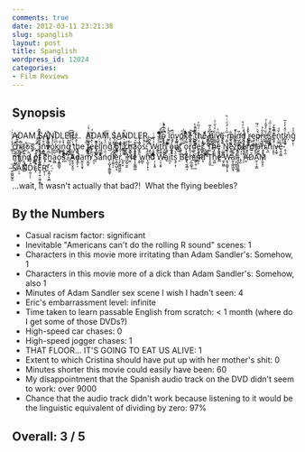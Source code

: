 ```yaml
---
comments: true
date: 2012-03-11 23:21:38
slug: spanglish
layout: post
title: Spanglish
wordpress_id: 12024
categories:
- Film Reviews
---
```


## Synopsis


ADAM SANDLER...  ADAM SANDLER...
Tͫ͋͋ͨͭo̝̞̘̿̑ͤ͒̀̚̚ ͚̤̮̮̇ͬͯ͜i̞̎n̮̝ͫ̏v̯̤̬̦̭̪̻͜ö̻̣͖́ͅǩͪ͋͑ͤͭe͕̰͋ ̱̺͇̟̗̮͂̂ͨ͐̔ẗ̼̙̞̮́̑ͯhͥͩ̅ͣeͧͩ̃ ̡̻̜̮̘ͦh̥̱͉̼͆̎͐͊i͚̺̲̝̖̰͗͛͑̌ͨ̀v̗̯̞̩͆̈͛̕ͅe͙̩̭͂͘-͔̪̩̅ͯ̍̈́ͩͥ̚m̫̜̱̳͋i͓̳̓ṅ̛̅d̮̪̘̓ͪͣ̚ ̙͖͎͇͛̈́ͮͅͅr̴͇̳͈ę͍̤̼̰̣p̜̖͓̞ͪͪ̈́̅ͅř̠̘͖͈̼͋̉e̲̰̥̹̯̯̻͛̏ͤ͒̂͗ͣs̻͍̥̳̅̐̃ͮ̇̋́ͅē̮͙̿͒̓ṅ̢̤͇̌ͩt̬̖͉i̲͙̭̝ͦ̂̇̒̓̃ͅn͛ͅğ̟̙̩̉̉ ͇̹̹̓̔ͨͯͮ̀ͥc̤͔̬̮̱̋͡h̪͓̰̰̤ͯ͊̐̽a̛͖̓̉ͭo͠s͔͓.̋ͧͩ҉͓̤̙̠̲
̪̅̂̿̈́́̐͢ͅI͉̟̬͎̟͗̐̀̏ͭ̄̚ñ̞̻̫͋͗ͣͅv̿̋̐ͪ́̚͏͚̭̩̼͔̳o͍̪͔ͮ́̾̊k̞̘͆ͫͤͪ͒i͖̰̹̐ṋ̭̯͔̳̍̽̀g͚͕̦̱̼̣͌̑ͨͫ̉̆̚͡ ̤̰͈̪͍͇̒ͯ̊ͭ̂͒ţh̢̘͉̖̳̠̹̲̀̐̀͌ͯe ̱̱̠̔͆̄ͪ͜ͅf̷̳̥͖͉̓ͪ̿̅ͬ̔ͨe̹͔ͭ̔͛͒̈̅ͩe͓̤͇͛͛l̯̰͐ͬī̢̹̥̽n̜̼̈́̒͑̓͌͞gͧ̈̈́͗ͭ ̸̗͙͈̱̙̭̒̋̉̓ͧ̍ͨǭ͙͈fͩ̉͌ ̨̦̤̔ͮ̍̿̇ͮ̎c͎͔̻̤͓̏͠ͅh̬̳̘͈̩̓͢a͙͍̭̭̟̣ͪͅŏ͓̝̓̓̆sͧͮͧ̓̒͜.̩̹͙̌͆͋́̚̚
͓͍̠̺̯͊͑͂͝W̗̭̟̻̘͍̓͐͋ͭi̲̭̯̍ͯ̚͞t̜̝̜͌̿̀̾̆̄̎͡h̥̺͇̜̯ͤ̾̅͟ ͔͐͛͋ͯͯo̪͔̟̹̒ͧ̚u̿ͮ̆t̠̝ ͒ͫͪͯ͆ͫ̍ǫ͙͚̜̹͈̗̿̓ͨr̋̓̅ͭ̍̒̚͝d͚͔͎͓̱̔ͧͬ̈́̃̇ͅḛ̭͕̬͖̟ͧ̒ͯ̾̾r̛̻͙̰̖͖̆̾̿.̘̮̲̞͑
̼̮͇̥͍̓ͣ̊́͡T͚̾ͫ͆̎h͉̯͚̤̓̆̋̍̒͆e̞͍͍̬̪̖̹ͧ́ͪ̽ ̦͖̤̻̺ͤ͑̑̽N̲̤e̢̻̖̬͐͛̌͌ͯz͒͑ͫ̐ͬ͗̋҉̞̹̗ͅp̅̈́̈́́̚e̹̞̫̜̭͑̔̓͌̑̓̍r͉̖̖̹̉͜d̫̓i̞̥̠̤a̫͙͚ͮͭ͋͝ṋ̢̝̥̮̩ͨ͆͗ ͉̪͋ͮͯ̓́hͯͨ̏i̧͙̠͑͂ͯͭͦ̈́ͨv̶̞͖̘e̖̭͕̳̊ͭ-̭̩̼̆ͯͥ̑m̗͖̬̒̽̈́ͭ̚i̻̒̾ͦ͊ͤ͌n͕̤̜̦͙̞̪̅̄ͬͥ͟d̸̙̐ ̢o͇͕͍͎̰ͩf̢̫͖̍ ̅́c̛͙̆͊ẖ͖͆̑̏̆͊̈̍a̰̻͑̅̂o͎̱͇̻̬ͭ̚͡s͍͐͂ͭ́ͩ.͎͛̃̉͞ ̭͔͔͆͌̐ͤ̽̀̈́͡A̱̝̬̤͓͈̠d̩̜̙͕͌͌ä̫̯͎̩̱̟m̸̮̪̮̈̄͋͌ͅ ̀̓̎̏̚͏̥͔S͔̋̉͂͑͛͌̄ả͋̊ńd̨͕̺͓̥̳͚̝l̞̰͈̠͆͠ͅẽ͕̪͓̺̜̟͋̆̔͌͆ͯ͝r͉͓̰͇͖̪̭̾͐ͫ̕.̥̱̗͓͑̍̅̉ͮ͛͢ ̖͐̈́
̬̰̠̯̭̃̉ͫ̍̉̍ͫH͚̀ͬͮ̅͡e̩̞̼̰̻͚̐̂ͦͬͯ͐ͮ͢ ̝̬͂ͫ̏w̲̲̞h̨̰̖̹̟͔ͩͫ͐̍o͌ͫͯ̈͛́͌͏ ̣̦̖̝͍ͭ͛́ͣW̵̹͕͙̬͒̈a̘ͨ̊̀ͨ̈ͦì̪͔ẗ̓ͬ͂̇͏̟̠s͉̥͕̜ͣ͛ ̯ͧ̈ͪ͗B͡e̥̖̮̗̳̞̎h̗̪̯̲̥̉̂̀͛̚͢ï҉̻̹̱̹n̛̲̩̗͛̐̀d͙̿ͣ̈́͌̇ ̂ͦͧ͆T̘̭̱͟h̭̺̔̿ͭ̔é̪ͩ̓ ̼͙͖̼͂ͫW̵͈̟̩͇̟̦͓̾̄ͧͮ͗a̫̩̖̳͖̱̘̍͊ͩļ̩̺͓͉̱l̴̥͈̖̭͓̬̳̊ͨͯ̐̓̅̚.̡̮ͯ̒̽ͨ
̦̠̾ͯ̆̌͐̌̚Ä̫̹́̇̔D̊̿ͨ͡A̛̼̩͕̩̳ͩ̓M̨̬̞̓ͅ ̶͍͚͖̰̬̰ͦS̸̐̔ͥA̠̞̎̅̄̊́ͩ͝N͗͛ͪḌ̰̦̠̩̂͒̎̒L̝̿̍ͯȨ̜͍̦͖̩̼͈̑̐͊͂ͧR̬̜̜ͨͣ̈́̋!҉͔͖̦͓̫̪

...wait, it wasn't actually that bad?!  What the flying beebles?

## By the Numbers

  * Casual racism factor: significant
  * Inevitable "Americans can't do the rolling R sound" scenes: 1
  * Characters in this movie more irritating than Adam Sandler's: Somehow, 1
  * Characters in this movie more of a dick than Adam Sandler's: Somehow, also 1
  * Minutes of Adam Sandler sex scene I wish I hadn't seen: 4
  * Eric's embarrassment level: infinite
  * Time taken to learn passable English from scratch: < 1 month (where do I get some of those DVDs?)
  * High-speed car chases: 0
  * High-speed jogger chases: 1
  * THAT FLOOR... IT'S GOING TO EAT US ALIVE: 1
  * Extent to which Cristina should have put up with her mother's shit: 0
  * Minutes shorter this movie could easily have been: 60
  * My disappointment that the Spanish audio track on the DVD didn't seem to work: over 9000
  * Chance that the audio track didn't work because listening to it would be the linguistic equivalent of dividing by zero: 97%

## Overall: 3 / 5
